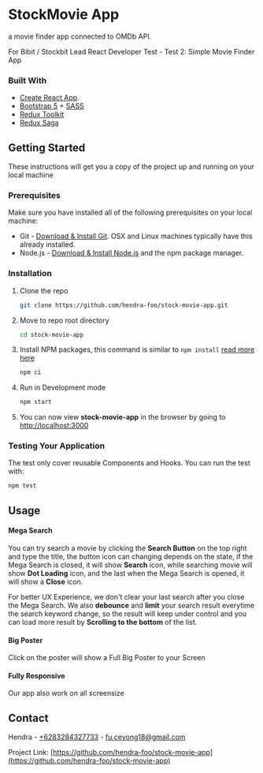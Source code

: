 # StockMovie App

a movie finder app connected to OMDb API.

For Bibit / Stockbit Lead React Developer Test - Test 2: Simple Movie Finder App

### Built With

- [Create React App](https://github.com/facebook/create-react-app).
- [Bootstrap 5](https://getbootstrap.com) + [SASS](https://sass-lang.com/)
- [Redux Toolkit](https://redux-toolkit.js.org/)
- [Redux Saga](https://redux-saga.js.org/)

## Getting Started

These instructions will get you a copy of the project up and running on your local machine

### Prerequisites

Make sure you have installed all of the following prerequisites on your local machine:

- Git - [Download & Install Git](https://git-scm.com/downloads). OSX and Linux machines typically have this already installed.
- Node.js - [Download & Install Node.js](https://nodejs.org/en/download/) and the npm package manager.

### Installation

1. Clone the repo
   ```sh
   git clone https://github.com/hendra-foo/stock-movie-app.git
   ```
2. Move to repo root directory
   ```sh
   cd stock-movie-app
   ```
3. Install NPM packages, this command is similar to `npm install` [read more here](https://docs.npmjs.com/cli/v7/commands/npm-ci)
   ```sh
   npm ci
   ```
4. Run in Development mode
   ```sh
   npm start
   ```
5. You can now view **stock-movie-app** in the browser by going to [http://localhost:3000](http://localhost:3000)

### Testing Your Application

The test only cover reusable Components and Hooks. You can run the test with:

```sh
npm test
```

## Usage

#### Mega Search

You can try search a movie by clicking the **Search Button** on the top right and type the title, the button icon can changing depends on the state, if the Mega Search is closed, it will show **Search** icon, while searching movie will show **Dot Loading** icon, and the last when the Mega Search is opened, it will show a **Close** icon.

For better UX Experience, we don't clear your last search after you close the Mega Search. We also **debounce** and **limit** your search result everytime the search keyword change, so the result will keep under control and you can load more result by **Scrolling to the bottom** of the list.

#### Big Poster

Click on the poster will show a Full Big Poster to your Screen

#### Fully Responsive

Our app also work on all screensize

## Contact

Hendra - [+6283284327733](https://wa.me/6283184327733) - fu.ceyong18@gmail.com

Project Link: [https://github.com/hendra-foo/stock-movie-app](https://github.com/hendra-foo/stock-movie-app)
